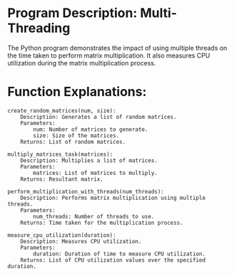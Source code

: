 # Program Description: Multi-Threading

The Python program demonstrates the impact of using multiple threads on the time taken to perform matrix multiplication. It also measures CPU utilization during the matrix multiplication process.

# Function Explanations:

    create_random_matrices(num, size):
        Description: Generates a list of random matrices.
        Parameters:
            num: Number of matrices to generate.
            size: Size of the matrices.
        Returns: List of random matrices.

    multiply_matrices_task(matrices):
        Description: Multiplies a list of matrices.
        Parameters:
            matrices: List of matrices to multiply.
        Returns: Resultant matrix.

    perform_multiplication_with_threads(num_threads):
        Description: Performs matrix multiplication using multiple threads.
        Parameters:
            num_threads: Number of threads to use.
        Returns: Time taken for the multiplication process.

    measure_cpu_utilization(duration):
        Description: Measures CPU utilization.
        Parameters:
            duration: Duration of time to measure CPU utilization.
        Returns: List of CPU utilization values over the specified duration.
